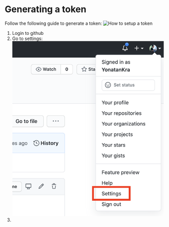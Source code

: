 # Generating a token 
Follow the following guide to generate a token:
![How to setup a token](./images/createAGithubToken.gif)
1. Login to github
2. Go to settings:
![Github Settings](./images/githubSettings.png)
3. 


